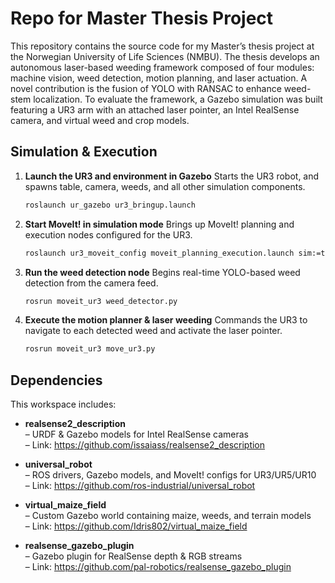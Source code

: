 # Repo for Master Thesis Project 

This repository contains the source code for my Master’s thesis project at the Norwegian University of Life Sciences (NMBU). The thesis develops an autonomous laser-based weeding framework composed of four modules: machine vision, weed detection, motion planning, and laser actuation. A novel contribution is the fusion of YOLO with RANSAC to enhance weed-stem localization. To evaluate the framework, a Gazebo simulation was built featuring a UR3 arm with an attached laser pointer, an Intel RealSense camera, and virtual weed and crop models.

## Simulation & Execution

1. **Launch the UR3 and environment in Gazebo**
   Starts the UR3 robot, and spawns table, camera, weeds, and all other simulation components.

   ```bash
   roslaunch ur_gazebo ur3_bringup.launch
   ```

2. **Start MoveIt! in simulation mode**
   Brings up MoveIt! planning and execution nodes configured for the UR3.

   ```bash
   roslaunch ur3_moveit_config moveit_planning_execution.launch sim:=true
   ```

3. **Run the weed detection node**
   Begins real-time YOLO-based weed detection from the camera feed.

   ```bash
   rosrun moveit_ur3 weed_detector.py
   ```

4. **Execute the motion planner & laser weeding**
   Commands the UR3 to navigate to each detected weed and activate the laser pointer.

   ```bash
   rosrun moveit_ur3 move_ur3.py
   ```
## Dependencies

This workspace includes:

- **realsense2_description**  
  – URDF & Gazebo models for Intel RealSense cameras  
  – Link: <https://github.com/issaiass/realsense2_description>

- **universal_robot**  
  – ROS drivers, Gazebo models, and MoveIt! configs for UR3/UR5/UR10  
  – Link: <https://github.com/ros-industrial/universal_robot>

- **virtual_maize_field**  
  – Custom Gazebo world containing maize, weeds, and terrain models  
  – Link: <https://github.com/Idris802/virtual_maize_field>

- **realsense_gazebo_plugin**  
  – Gazebo plugin for RealSense depth & RGB streams  
  – Link: <https://github.com/pal-robotics/realsense_gazebo_plugin>



